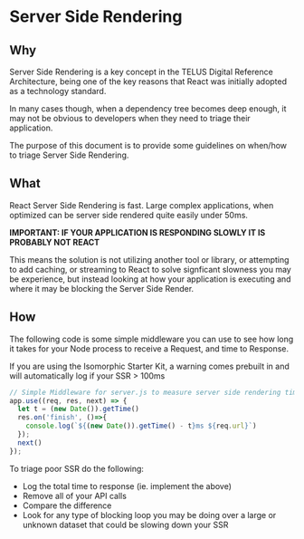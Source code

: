 # Server Side Rendering

## Why

Server Side Rendering is a key concept in the TELUS Digital Reference Architecture, being one of the key reasons that React was initially adopted as a technology standard.

In many cases though, when a dependency tree becomes deep enough, it may not be obvious to developers when they need to triage their application.

The purpose of this document is to provide some guidelines on when/how to triage Server Side Rendering.

## What

React Server Side Rendering is fast. Large complex applications, when optimized can be server side rendered quite easily under 50ms.

**IMPORTANT: IF YOUR APPLICATION IS RESPONDING SLOWLY IT IS PROBABLY NOT REACT**

This means the solution is not utilizing another tool or library, or attempting to add caching, or streaming to React to solve signficant slowness you may be experience, but instead looking at how your application is executing and where it may be blocking the Server Side Render.

## How

The following code is some simple middleware you can use to see how long it takes for your Node process to receive a Request, and time to Response.

If you are using the Isomorphic Starter Kit, a warning comes prebuilt in and will automatically log if your SSR > 100ms
```js
// Simple Middleware for server.js to measure server side rendering time (ms)
app.use((req, res, next) => {
  let t = (new Date()).getTime()
  res.on('finish', ()=>{
    console.log(`${(new Date()).getTime() - t}ms ${req.url}`)
  });
  next()
});
```

To triage poor SSR do the following:

- Log the total time to response (ie. implement the above)
- Remove all of your API calls
- Compare the difference
- Look for any type of blocking loop you may be doing over a large or unknown dataset that could be slowing down your SSR
